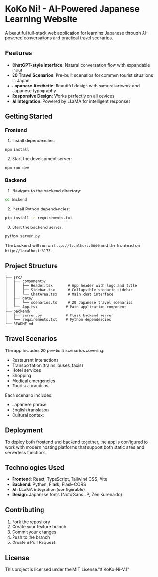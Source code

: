 # KoKo Ni! - AI-Powered Japanese Learning Website

A beautiful full-stack web application for learning Japanese through AI-powered conversations and practical travel scenarios.

## Features

- **ChatGPT-style Interface**: Natural conversation flow with expandable input
- **20 Travel Scenarios**: Pre-built scenarios for common tourist situations in Japan
- **Japanese Aesthetic**: Beautiful design with samurai artwork and Japanese typography
- **Responsive Design**: Works perfectly on all devices
- **AI Integration**: Powered by LLaMA for intelligent responses

## Getting Started

### Frontend

1. Install dependencies:
```bash
npm install
```

2. Start the development server:
```bash
npm run dev
```

### Backend

1. Navigate to the backend directory:
```bash
cd backend
```

2. Install Python dependencies:
```bash
pip install -r requirements.txt
```

3. Start the backend server:
```bash
python server.py
```

The backend will run on `http://localhost:5000` and the frontend on `http://localhost:5173`.

## Project Structure

```
├── src/
│   ├── components/
│   │   ├── Header.tsx       # App header with logo and title
│   │   ├── Sidebar.tsx      # Collapsible scenario sidebar
│   │   └── ChatArea.tsx     # Main chat interface
│   ├── data/
│   │   └── scenarios.ts     # 20 Japanese travel scenarios
│   └── App.tsx             # Main application component
├── backend/
│   ├── server.py           # Flask backend server
│   └── requirements.txt    # Python dependencies
└── README.md
```

## Travel Scenarios

The app includes 20 pre-built scenarios covering:
- Restaurant interactions
- Transportation (trains, buses, taxis)
- Hotel services
- Shopping
- Medical emergencies
- Tourist attractions

Each scenario includes:
- Japanese phrase
- English translation
- Cultural context

## Deployment

To deploy both frontend and backend together, the app is configured to work with modern hosting platforms that support both static sites and serverless functions.

## Technologies Used

- **Frontend**: React, TypeScript, Tailwind CSS, Vite
- **Backend**: Python, Flask, Flask-CORS
- **AI**: LLaMA integration (configurable)
- **Design**: Japanese fonts (Noto Sans JP, Zen Kurenaido)

## Contributing

1. Fork the repository
2. Create your feature branch
3. Commit your changes
4. Push to the branch
5. Create a Pull Request

## License

This project is licensed under the MIT License."# KoKo-Ni-V.1" 
